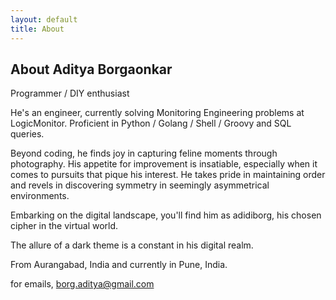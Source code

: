 ```yaml
---
layout: default
title: About
---
```

## About Aditya Borgaonkar

Programmer / DIY enthusiast

He's an engineer, currently solving Monitoring Engineering problems at LogicMonitor. Proficient in Python / Golang / Shell / Groovy and SQL queries.

Beyond coding, he finds joy in capturing feline moments through photography. His appetite for improvement is insatiable, especially when it comes to pursuits that pique his interest. He takes pride in maintaining order and revels in discovering symmetry in seemingly asymmetrical environments.

Embarking on the digital landscape, you'll find him as adidiborg, his chosen cipher in the virtual world.

The allure of a dark theme is a constant in his digital realm.

From Aurangabad, India and currently in Pune, India.

for emails, borg.aditya@gmail.com
